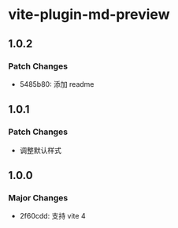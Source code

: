 # vite-plugin-md-preview

## 1.0.2

### Patch Changes

- 5485b80: 添加 readme

## 1.0.1

### Patch Changes

- 调整默认样式

## 1.0.0

### Major Changes

- 2f60cdd: 支持 vite 4
